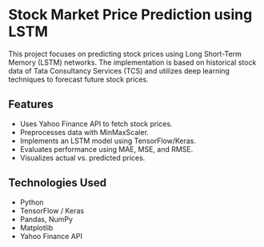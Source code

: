 # Stock Market Price Prediction using LSTM

This project focuses on predicting stock prices using Long Short-Term Memory (LSTM) networks. The implementation is based on historical stock data of Tata Consultancy Services (TCS) and utilizes deep learning techniques to forecast future stock prices.

## Features
- Uses Yahoo Finance API to fetch stock prices.
- Preprocesses data with MinMaxScaler.
- Implements an LSTM model using TensorFlow/Keras.
- Evaluates performance using MAE, MSE, and RMSE.
- Visualizes actual vs. predicted prices.

## Technologies Used
- Python
- TensorFlow / Keras
- Pandas, NumPy
- Matplotlib
- Yahoo Finance API
